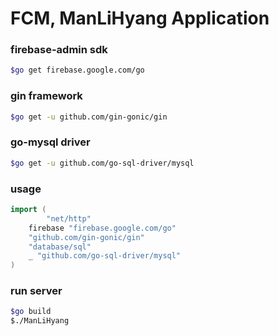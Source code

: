 FCM, ManLiHyang Application
=========================

### firebase-admin sdk
```bash
$go get firebase.google.com/go
```

### gin framework
```bash
$go get -u github.com/gin-gonic/gin
```

### go-mysql driver 
```bash
$go get -u github.com/go-sql-driver/mysql
```

### usage 
```go
import (
    	"net/http"
	firebase "firebase.google.com/go"
	"github.com/gin-gonic/gin"
	"database/sql"
	_ "github.com/go-sql-driver/mysql"
)
```

### run server
```bash
$go build
$./ManLiHyang 
```
